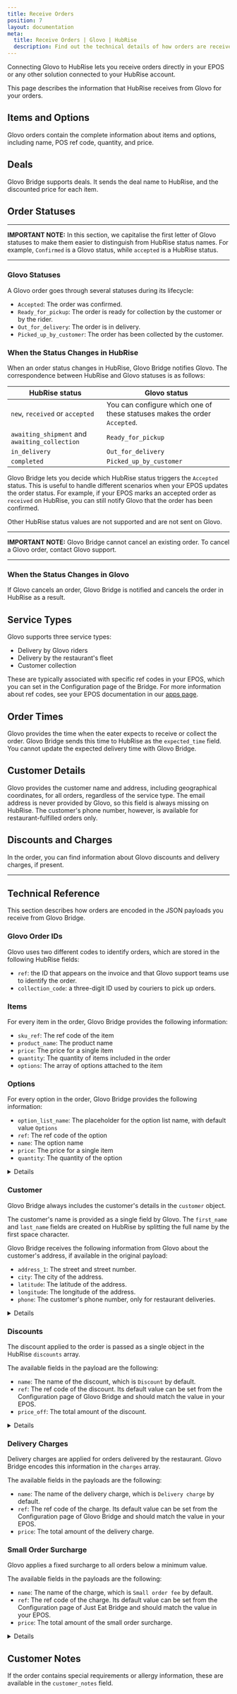 ```yaml
---
title: Receive Orders
position: 7
layout: documentation
meta:
  title: Receive Orders | Glovo | HubRise
  description: Find out the technical details of how orders are received from Glovo to HubRise, which fields are passed and which are not.
---
```


Connecting Glovo to HubRise lets you receive orders directly in your EPOS or any other solution connected to your HubRise account.

This page describes the information that HubRise receives from Glovo for your orders.

## Items and Options

Glovo orders contain the complete information about items and options, including name, POS ref code, quantity, and price.

## Deals

Glovo Bridge supports deals. It sends the deal name to HubRise, and the discounted price for each item.

## Order Statuses

---

**IMPORTANT NOTE:** In this section, we capitalise the first letter of Glovo statuses to make them easier to distinguish from HubRise status names. For example, `Confirmed` is a Glovo status, while `accepted` is a HubRise status.

---

### Glovo Statuses

A Glovo order goes through several statuses during its lifecycle:

- `Accepted`: The order was confirmed.
- `Ready_for_pickup`: The order is ready for collection by the customer or by the rider.
- `Out_for_delivery`: The order is in delivery.
- `Picked_up_by_customer`: The order has been collected by the customer.

### When the Status Changes in HubRise

When an order status changes in HubRise, Glovo Bridge notifies Glovo. The correspondence between HubRise and Glovo statuses is as follows:

| HubRise status                                | Glovo status                                                              |
| --------------------------------------------- | ------------------------------------------------------------------------- |
| `new`, `received` or `accepted`               | You can configure which one of these statuses makes the order `Accepted`. |
| `awaiting_shipment` and `awaiting_collection` | `Ready_for_pickup`                                                        |
| `in_delivery`                                 | `Out_for_delivery`                                                        |
| `completed`                                   | `Picked_up_by_customer`                                                   |

Glovo Bridge lets you decide which HubRise status triggers the `Accepted` status. This is useful to handle different scenarios when your EPOS updates the order status. For example, if your EPOS marks an accepted order as `received` on HubRise, you can still notify Glovo that the order has been confirmed.

Other HubRise status values are not supported and are not sent on Glovo.

---

**IMPORTANT NOTE:** Glovo Bridge cannot cancel an existing order. To cancel a Glovo order, contact Glovo support.

---

### When the Status Changes in Glovo

If Glovo cancels an order, Glovo Bridge is notified and cancels the order in HubRise as a result.

## Service Types

Glovo supports three service types:

- Delivery by Glovo riders
- Delivery by the restaurant's fleet
- Customer collection

These are typically associated with specific ref codes in your EPOS, which you can set in the Configuration page of the Bridge. For more information about ref codes, see your EPOS documentation in our [apps page](/apps).

## Order Times

Glovo provides the time when the eater expects to receive or collect the order. Glovo Bridge sends this time to HubRise as the `expected_time` field.
You cannot update the expected delivery time with Glovo Bridge.

## Customer Details

Glovo provides the customer name and address, including geographical coordinates, for all orders, regardless of the service type.
The email address is never provided by Glovo, so this field is always missing on HubRise.
The customer's phone number, however, is available for restaurant-fulfilled orders only.

## Discounts and Charges

In the order, you can find information about Glovo discounts and delivery charges, if present.

---

## Technical Reference

This section describes how orders are encoded in the JSON payloads you receive from Glovo Bridge.

### Glovo Order IDs

Glovo uses two different codes to identify orders, which are stored in the following HubRise fields:

- `ref`: the ID that appears on the invoice and that Glovo support teams use to identify the order.
- `collection_code`: a three-digit ID used by couriers to pick up orders.

### Items

For every item in the order, Glovo Bridge provides the following information:

- `sku_ref`: The ref code of the item
- `product_name`: The product name
- `price`: The price for a single item
- `quantity`: The quantity of items included in the order
- `options`: The array of options attached to the item

### Options

For every option in the order, Glovo Bridge provides the following information:

- `option_list_name`: The placeholder for the option list name, with default value `Options`
- `ref`: The ref code of the option
- `name`: The option name
- `price`: The price for a single item
- `quantity`: The quantity of the option

<details>

Below is a sample payload containing a single item with multiple options.

```json
"items": [
  {
    "product_name": "Eiernoedels",
    "sku_ref": "1",
    "price": "4.50 EUR",
    "quantity": "1",
    "options": [
      {
        "option_list_name": "Options",
        "name": "Rundvlees",
        "ref": "102",
        "price": "2.25 EUR",
        "quantity": "1",
      },
      {
        "option_list_name": "Options",
        "name": "Extra garnalen",
        "ref": "116",
        "price": "2.45 EUR",
        "quantity": "2",
      }
    ]
  }
]
```

</details>

### Customer

Glovo Bridge always includes the customer's details in the `customer` object.

The customer's name is provided as a single field by Glovo.
The `first_name` and `last_name` fields are created on HubRise by splitting the full name by the first space character.

Glovo Bridge receives the following information from Glovo about the customer's address, if available in the original payload:

- `address_1`: The street and street number.
- `city`: The city of the address.
- `latitude`: The latitude of the address.
- `longitude`: The longitude of the address.
- `phone`: The customer's phone number, only for restaurant deliveries.

<details>

Below is a sample payload with customer details.

```json
"customer": {
  "first_name": "Jacques",
  "last_name": "Renaud",
  "address_1": "Rue Duquesne, 13, 69006",
  "city": "Lyon",
  "latitude": "45.7724845",
  "longitude": "4.8390106"
}
```

</details>

### Discounts

The discount applied to the order is passed as a single object in the HubRise `discounts` array.

The available fields in the payload are the following:

- `name`: The name of the discount, which is `Discount` by default.
- `ref`: The ref code of the discount. Its default value can be set from the Configuration page of Glovo Bridge and should match the value in your EPOS.
- `price_off`: The total amount of the discount.

<details>

Below is a sample payload for discounts.

```json
"discounts": [
  {
    "name": "Discount",
    "ref": "TH99",
    "price_off": "0.50 EUR"
  }
]
```

</details>

### Delivery Charges

Delivery charges are applied for orders delivered by the restaurant.
Glovo Bridge encodes this information in the `charges` array.

The available fields in the payloads are the following:

- `name`: The name of the delivery charge, which is `Delivery charge` by default.
- `ref`: The ref code of the charge. Its default value can be set from the Configuration page of Glovo Bridge and should match the value in your EPOS.
- `price`: The total amount of the delivery charge.

### Small Order Surcharge

Glovo applies a fixed surcharge to all orders below a minimum value.

The available fields in the payloads are the following:

- `name`: The name of the charge, which is `Small order fee` by default.
- `ref`: The ref code of the charge. Its default value can be set from the Configuration page of Just Eat Bridge and should match the value in your EPOS.
- `price`: The total amount of the small order surcharge.

<details>

Below is a sample payload for charges.

```json
{
  "charges": [
    {
      "name": "Delivery charge",
      "ref": "1111",
      "price": "3.50 EUR"
    },
    {
      "name": "Small order fee",
      "ref": "2222",
      "price": "0.50 EUR"
    }
  ]
}
```

</details>

## Customer Notes

If the order contains special requirements or allergy information, these are available in the `customer_notes` field.
